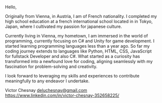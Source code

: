 Hello,

Originally from Vienna, in Austria, I am of French nationality. I completed my high school education at a french international school located in in Tokyo, Japan, where I cultivated my passion for japanese culture.

Currently living in Vienna, my hometown, I am immersed in the world of programming, currently focusing on C# and Unity for game development. I started learning programming languages less than a year ago.
So far my coding journey extends to languages like Python, HTML, CSS, JavaScript for fullstack Developer and also C#. What started as a curiosity has transformed into a newfound love for coding, 
aligning seamlessly with my fascination for problem-solving and creativity.

I look forward to leveraging my skills and experiences to contribute meaningfully to any endeavor I undertake.

Victor Chesnay
deluchesnay@gmail.com
https://www.linkedin.com/in/victor-chesnay-352658225/
